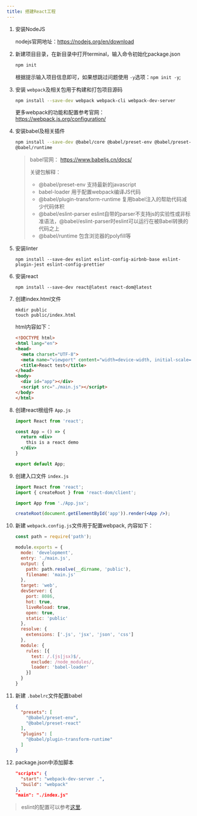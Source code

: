 ```yaml
---
title: 搭建React工程
---
```

1. 安装NodeJS

   nodejs官网地址：https://nodejs.org/en/download
2. 新建项目目录，在新目录中打开terminal，输入命令初始化package.json

   ```bash
   npm init
   ```

   根据提示输入项目信息即可，如果想跳过问题使用 `-y`选项：`npm init -y`;
3. 安装 `webpack`及相关包用于构建和打包项目源码

   ```bash
   npm install --save-dev webpack webpack-cli webpack-dev-server
   ```

   更多webpack的功能和配置参考官网：https://webpack.js.org/configuration/
4. 安装babel及相关插件

   ```bash
   npm install --save-dev @babel/core @babel/preset-env @babel/preset-react babel-loader @babel/cli @babel/plugin-transform-runtime @babel/eslint-parser
   @babel/runtime
   ```

   > babel官网： https://www.babeljs.cn/docs/
   >
   > 关键包解释：
   >
   > - @babel/preset-env 支持最新的javascript
   > - babel-loader 用于配置webpack编译JS代码
   > - @babel/plugin-transform-runtime 复用babel注入的帮助代码减少代码体积
   > - @babel/eslint-parser eslint自带的parser不支持js的实验性或非标准语法，@babel/eslint-parser时eslint可以运行在被Babel转换的代码之上
   > - @babel/runtime 包含浏览器的polyfill等
   >
5. 安装linter

   ```shell
   npm install --save-dev eslint eslint-config-airbnb-base eslint-plugin-jest eslint-config-prettier
   ```
6. 安装react

   ```shell
   npm install --save-dev react@latest react-dom@latest
   ```
7. 创建index.html文件

   ```shell
   mkdir public
   touch public/index.html
   ```

   html内容如下：

   ```html
   <!DOCTYPE html>
   <html lang="en">
   <head>
     <meta charset="UTF-8">
     <meta name="viewport" content="width=device-width, initial-scale=1.0">
     <title>React test</title>
   </head>
   <body>
     <div id="app"></div>
     <script src="./main.js"></script>
   </body>
   </html>
   ```
8. 创建react根组件 `App.js`

   ```jsx
   import React from 'react';

   const App = () => {
     return <div>
       this is a react demo
     </div>
   }

   export default App;
   ```
9. 创建入口文件 `index.js`

   ```jsx | pure
   import React from 'react';
   import { createRoot } from 'react-dom/client';

   import App from './App.jsx';

   createRoot(document.getElementById('app')).render(<App />);
   ```
10. 新建 `webpack.config.js`文件用于配置webpack, 内容如下：

    ```js
    const path = require('path');

    module.exports = {
      mode: 'development',
      entry: './main.js',
      output: {
        path: path.resolve(__dirname, 'public'),
        filename: 'main.js'
      },
      target: 'web',
      devServer: {
        port: 8086,
        hot: true,
        liveReload: true,
        open: true,
        static: 'public'
      },
      resolve: {
        extensions: ['.js', 'jsx', 'json', 'css']
      },
      module: {
        rules: [{
          test: /.(js|jsx)$/,
          exclude: /node_modules/,
          loader: 'babel-loader'
        }]
      }
    }
    ```
11. 新建 `.babelrc`文件配置babel

    ```json
    {
      "presets": [
        "@babel/preset-env",
        "@babel/preset-react"
      ],
      "plugins": [
        "@babel/plugin-transform-runtime"
      ]
    }
    ```
12. package.json中添加脚本

    ```json
    "scripts": {
      "start": "webpack-dev-server .",
      "build": "webpack"
    },
    "main": "./index.js"
    ```

> eslint的配置可以参考[这里](https://zhuanlan.zhihu.com/p/87667635?utm_id=0).
